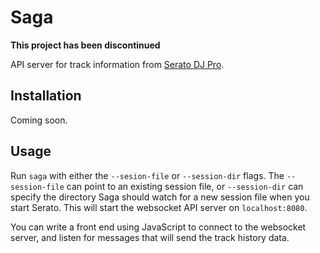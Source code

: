 # Saga

**This project has been discontinued**

API server for track information from [Serato DJ Pro][serato].

[serato]: https://serato.com

## Installation

Coming soon.

## Usage

Run `saga` with either the `--sesion-file` or `--session-dir` flags. The
`--session-file` can point to an existing session file, or `--session-dir` can
specify the directory Saga should watch for a new session file when you start
Serato. This will start the websocket API server on `localhost:8080`.

You can write a front end using JavaScript to connect to the websocket server,
and listen for messages that will send the track history data.
